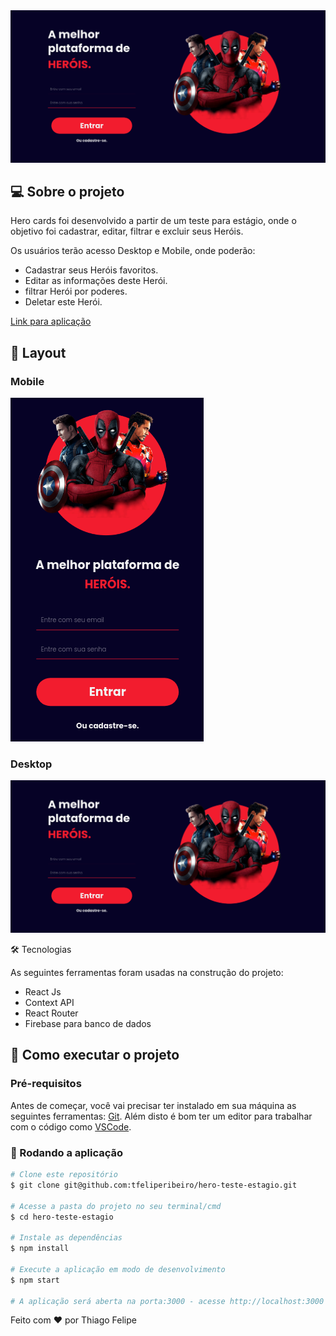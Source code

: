 <img src="src/images/banner.png" alt="Banner do Projeto"/>

## 💻 Sobre o projeto

Hero cards foi desenvolvido a partir de um teste para estágio, onde o objetivo foi cadastrar, editar, filtrar e excluir seus Heróis.

Os usuários terão acesso Desktop e Mobile, onde poderão:
- Cadastrar seus Heróis favoritos.
- Editar as informações deste Herói.
- filtrar Herói por poderes.
- Deletar este Herói.

[Link para aplicação](https://herocards.netlify.app/home)


## 🎨 Layout

### Mobile

<img src="src/images/mobile-login.png"/>

### Desktop

<img src="src/images/banner.png"/>

🛠 Tecnologias

As seguintes ferramentas foram usadas na construção do projeto:

* React Js
* Context API
* React Router
* Firebase para banco de dados


## 🚀 Como executar o projeto

### Pré-requisitos

Antes de começar, você vai precisar ter instalado em sua máquina as seguintes ferramentas:
[Git](https://git-scm.com). 
Além disto é bom ter um editor para trabalhar com o código como [VSCode](https://code.visualstudio.com/).

### 🧭 Rodando a aplicação
```bash
# Clone este repositório
$ git clone git@github.com:tfeliperibeiro/hero-teste-estagio.git

# Acesse a pasta do projeto no seu terminal/cmd
$ cd hero-teste-estagio

# Instale as dependências
$ npm install

# Execute a aplicação em modo de desenvolvimento
$ npm start

# A aplicação será aberta na porta:3000 - acesse http://localhost:3000
```

Feito com ❤️ por Thiago Felipe
